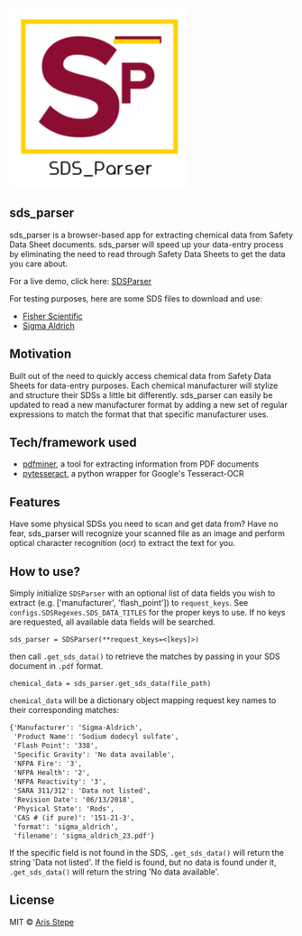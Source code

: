 ![alt text](https://github.com/astepe/sds_parser/blob/master/LogoSample_ByTailorBrands.jpg)

## sds_parser
sds_parser is a browser-based app for extracting chemical data from Safety Data Sheet documents. sds_parser will speed up your
data-entry process by eliminating the need to read through Safety Data Sheets to get the data you care about.

For a live demo, click here: [SDSParser](http://www.arisstepe.com/projects/submit_sds)

For testing purposes, here are some SDS files to download and use:
* [Fisher Scientific](https://www.fishersci.com/store/msds?partNumber=M2131&productDescription=MET+ISOBUTYL+KETONE+CR+ACS+1L&vendorId=VN00033897&countryCode=US&language=en)
* [Sigma Aldrich](https://www.sigmaaldrich.com/MSDS/MSDS/DisplayMSDSPage.do?country=US&language=en&productNumber=P5958&brand=SIGALD&PageToGoToURL=https%3A%2F%2Fwww.sigmaaldrich.com%2Fcatalog%2Fsearch%3Fterm%3Dpotassium%26interface%3DAll%26N%3D0%26mode%3Dmatch%2520partialmax%26lang%3Den%26region%3DUS%26focus%3Dproduct)

## Motivation
Built out of the need to quickly access chemical data from Safety Data Sheets for data-entry purposes. Each chemical manufacturer will stylize and structure their SDSs a little bit differently. sds_parser can easily be updated to read a new manufacturer format by adding a new set of regular expressions to match the format that that specific manufacturer uses. 

## Tech/framework used
* [pdfminer](https://github.com/euske/pdfminer), a tool for extracting information from PDF documents
* [pytesseract](https://pypi.org/project/pytesseract/), a python wrapper for Google's Tesseract-OCR

## Features
Have some physical SDSs you need to scan and get data from? Have no fear, sds_parser will recognize your scanned file as an image and perform optical character recognition (ocr) to extract the text for you. 

## How to use?
Simply initialize `SDSParser` with an optional list of data fields you wish to extract (e.g. ['manufacturer', 'flash_point']) to `request_keys`. See `configs.SDSRegexes.SDS_DATA_TITLES` for the proper keys to use. If no keys are requested, all available data fields will be searched.
```
sds_parser = SDSParser(**request_keys=<[keys]>)
```
then call `.get_sds_data()` to retrieve the matches by passing in your SDS document in `.pdf` format.

```
chemical_data = sds_parser.get_sds_data(file_path)
```
`chemical_data` will be a dictionary object mapping request key names to their corresponding matches:
```
{'Manufacturer': 'Sigma-Aldrich', 
 'Product Name': 'Sodium dodecyl sulfate', 
 'Flash Point': '338', 
 'Specific Gravity': 'No data available', 
 'NFPA Fire': '3', 
 'NFPA Health': '2', 
 'NFPA Reactivity': '3', 
 'SARA 311/312': 'Data not listed', 
 'Revision Date': '06/13/2018', 
 'Physical State': 'Rods', 
 'CAS # (if pure)': '151-21-3', 
 'format': 'sigma_aldrich', 
 'filename': 'sigma_aldrich_23.pdf'}
```

If the specific field is not found in the SDS, `.get_sds_data()` will return the string 'Data not listed'. 
If the field is found, but no data is found under it, `.get_sds_data()` will return the string 'No data available'.

## License

MIT © [Aris Stepe](http://www.arisstepe.com/)

